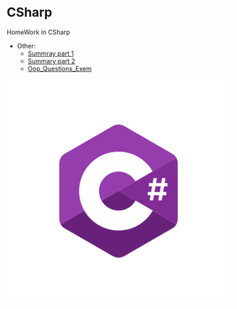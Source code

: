 # CSharp
HomeWork in CSharp

* Other:
  * [Summray part 1](https://github.com/ORELxD/CSharp/blob/master/Summry_C%23.docx)
  * [Summary part 2](https://github.com/ORELxD/CSharp/blob/master/OOP%20SUMMARY%20PART2.docx)
  * [Oop_Questions_Exem](https://github.com/ORELxD/CSharp/blob/master/Oop_Questions_Exem.docx)

![PICTURE](https://github.com/ORELxD/CSharp/blob/master/0%20JLPdbimCEnWB8qJL.png)
